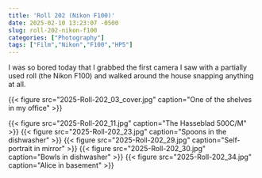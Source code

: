 ```yaml
---
title: 'Roll 202 (Nikon F100)'
date: 2025-02-10 13:23:07 -0500
slug: roll-202-nikon-f100
categories: ["Photography"]
tags: ["Film","Nikon","F100","HP5"]
---
```


I was so bored today that I grabbed the first camera I saw with a partially used roll (the Nikon F100) and walked around the house snapping anything at all.

{{< figure src="2025-Roll-202_03_cover.jpg" caption="One of the shelves in my office" >}}

<!--more-->

{{< figure src="2025-Roll-202_11.jpg" caption="The Hasseblad 500C/M" >}}
{{< figure src="2025-Roll-202_23.jpg" caption="Spoons in the dishwasher" >}}
{{< figure src="2025-Roll-202_29.jpg" caption="Self-portrait in mirror" >}}
{{< figure src="2025-Roll-202_30.jpg" caption="Bowls in dishwasher" >}}
{{< figure src="2025-Roll-202_34.jpg" caption="Alice in basement" >}}
